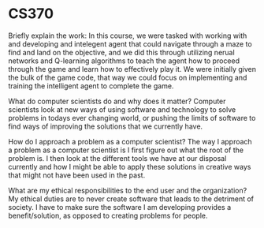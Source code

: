 # CS370
Briefly explain the work:
  In this course, we were tasked with working with and developing and intelegent agent that could navigate through a maze to find and land on the objective, and we did this 
  through utilizing nerual networks and Q-learning algorithms to teach the agent how to proceed through the game and learn how to effectively play it. We were initially given 
  the bulk of the game code, that way we could focus on implementing and training the intelligent agent to complete the game.

What do computer scientists do and why does it matter?
  Computer scientists look at new ways of using software and technology to solve problems in todays ever changing world, or pushing the limits of software to find ways of 
  improving the solutions that we currently have.
  
How do I approach a problem as a computer scientist?
  The way I approach a problem as a computer scientist is I first figure out what the root of the problem is. I then look at the different tools we have at our disposal 
  currently and how I might be able to apply these solutions in creative ways that might not have been used in the past.
  
What are my ethical responsibilities to the end user and the organization?
  My ethical duties are to never create software that leads to the detriment of society. I have to make sure the software I am developing provides a benefit/solution, as opposed 
  to creating problems for people.

